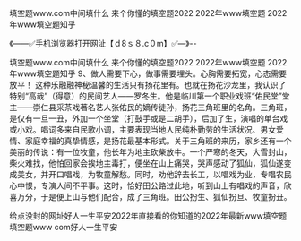 填空题www.com中间填什么
来个你懂的填空题2022
2022年www填空题
2022年www填空题知乎


《——✅手机浏览器打开网沚【ｄ8ｓ８.c０m】✅—》--

填空题www.com中间填什么
来个你懂的填空题2022
2022年www填空题
2022年www填空题知乎
	9、做人需要下心，做事需要埋头。心胸需要拓宽，心态需要放平！
这种乐融融神秘温馨的生活只有扬花里有。也就在扬花沙龙里，我认识了特别“高哉”（得意）的民间艺人——罗冬生。他是临川第一个职业戏班“佑民堂”堂主——崇仁县采茶戏著名艺人张佑民的嫡传徒孙，扬花三角班里的名角。三角班，是仅有一旦一丑，外加一个坐堂（打鼓手或是二胡手），后加了生，演唱的单台戏或小戏。唱词多来自民歌小调，主要表现当地人民纯朴勤劳的生活状况、男女爱情、家庭幸福的真挚情感，是扬花最基本形式。关于三角班的来历，家乡还有一个美丽的传说：有一位牧童，他长年为地主砍柴放牛。一个严寒的冬天，大雪封山，柴火难找，他怕回家会挨地主毒打，便坐在山上痛哭，哭声感动了狐仙，狐仙遂变成美女，并开口唱戏，为牧童解愁。同时，劝他辞去长工，以唱戏为业，专唱农民心中恨，专演人间不平事。这时，恰好田公路过此地，听到山上有唱戏的声音，欣喜万分，于是便上山与他们配合，成了三角班。田公扮生、狐仙扮旦、牧童扮丑。





给点没封的网址好人一生平安2022年直接看的你知道的2022年最新www填空题填空题www com好人一生平安
